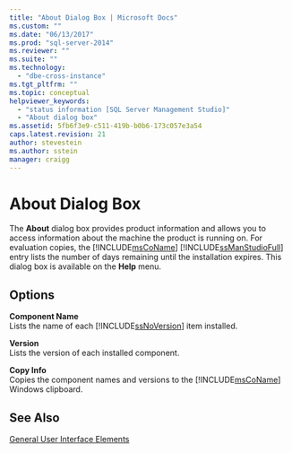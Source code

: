 ```yaml
---
title: "About Dialog Box | Microsoft Docs"
ms.custom: ""
ms.date: "06/13/2017"
ms.prod: "sql-server-2014"
ms.reviewer: ""
ms.suite: ""
ms.technology: 
  - "dbe-cross-instance"
ms.tgt_pltfrm: ""
ms.topic: conceptual
helpviewer_keywords: 
  - "status information [SQL Server Management Studio]"
  - "About dialog box"
ms.assetid: 5fb6f3e9-c511-419b-b0b6-173c057e3a54
caps.latest.revision: 21
author: stevestein
ms.author: sstein
manager: craigg
---
```

# About Dialog Box
  The **About** dialog box provides product information and allows you to access information about the machine the product is running on. For evaluation copies, the [!INCLUDE[msCoName](../includes/msconame-md.md)] [!INCLUDE[ssManStudioFull](../includes/ssmanstudiofull-md.md)] entry lists the number of days remaining until the installation expires. This dialog box is available on the **Help** menu.  
  
## Options  
 **Component Name**  
 Lists the name of each [!INCLUDE[ssNoVersion](../includes/ssnoversion-md.md)] item installed.  
  
 **Version**  
 Lists the version of each installed component.  
  
 **Copy Info**  
 Copies the component names and versions to the [!INCLUDE[msCoName](../includes/msconame-md.md)] Windows clipboard.  
  
## See Also  
 [General User Interface Elements](general-user-interface-elements.md)  
  
  
